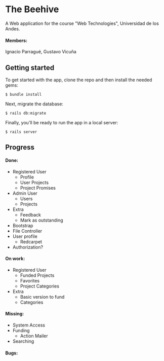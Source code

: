 # The Beehive
A Web application for the course "Web Technologies", Universidad de los Andes.
#### Members:
Ignacio Parragué,
Gustavo Vicuña
## Getting started

To get started with the app, clone the repo and then install the needed gems:

```
$ bundle install
```

Next, migrate the database:

```
$ rails db:migrate
```

Finally, you'll be ready to run the app in a local server:

```
$ rails server
```
## Progress
#### Done:
* Registered User
    * Profile
    * User Projects
    * Project Promises
* Admin User
    * Users
    * Projects
* Extra
    * Feedback
    * Mark as outstanding
* Bootstrap
* File Controller
* User profile
    * Redcarpet
* Authorization?

#### On work:
* Registered User
    * Funded Projects
    * Favorites
    * Project Categories
* Extra
    * Basic version to fund
    * Categories
    
#### Missing:
* System Access
* Funding
    * Action Mailer
* Searching
    
#### Bugs:
